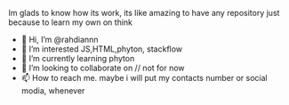 Im glads to know how its work, its like amazing to have any repository just because to learn my own on think


- 👋 Hi, I’m @rahdiannn
- 👀 I’m interested JS,HTML,phyton, stackflow
- 🌱 I’m currently learning phyton
- 💞️ I’m looking to collaborate on //  not for now
- 📫 How to reach me. maybe i will put my contacts number or social modia, whenever

<!---
rahdiannn/rahdiannn is a ✨ special ✨ repository because its `README.md` (this file) appears on your GitHub profile.
You can click the Preview link to take a look at your changes.
--->
